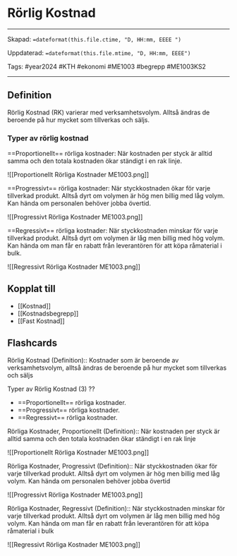 # Rörlig Kostnad

---
Skapad: `=dateformat(this.file.ctime, "D, HH:mm, EEEE ")`

Uppdaterad: `=dateformat(this.file.mtime, "D, HH:mm, EEEE")`

Tags: #year2024 #KTH #ekonomi #ME1003 #begrepp #ME1003KS2

---

## Definition

Rörlig Kostnad (RK) varierar med verksamhetsvolym. Alltså ändras de beroende på hur mycket som tillverkas och säljs.

### Typer av rörlig kostnad

==Proportionellt== rörliga kostnader:
När kostnaden per styck är alltid samma och den totala kostnaden ökar ständigt i en rak linje.

![[Proportionellt Rörliga Kostnader ME1003.png]]

==Progressivt== rörliga kostnader:
När styckkostnaden ökar för varje tillverkad produkt. Alltså dyrt om volymen är hög men billig med låg volym. Kan hända om personalen behöver jobba övertid.

![[Progressivt Rörliga Kostnader ME1003.png]]

==Regressivt== rörliga kostnader:
När styckkostnaden minskar för varje tillverkad produkt. Alltså dyrt om volymen är låg men billig med hög volym. Kan hända om man får en rabatt från leverantören för att köpa råmaterial i bulk.

![[Regressivt Rörliga Kostnader ME1003.png]]

## Kopplat till

- [[Kostnad]]
- [[Kostnadsbegrepp]]
- [[Fast Kostnad]]

## Flashcards

Rörlig Kostnad (Definition):: Kostnader som är beroende av verksamhetsvolym, alltså ändras de beroende på hur mycket som tillverkas och säljs
<!--SR:!2024-02-29,14,290!2024-02-17,4,272-->

Typer av Rörlig Kostnad (3)
??
- ==Proportionellt== rörliga kostnader.
- ==Progressivt== rörliga kostnader.
- ==Regressivt== rörliga kostnader.
<!--SR:!2024-02-17,4,276!2024-02-18,4,279-->

Rörliga Kostnader, Proportionellt (Definition):: När kostnaden per styck är alltid samma och den totala kostnaden ökar ständigt i en rak linje
<!--SR:!2024-02-18,4,279!2024-02-17,4,278-->
![[Proportionellt Rörliga Kostnader ME1003.png]]

Rörliga Kostnader, Progressivt (Definition):: När styckkostnaden ökar för varje tillverkad produkt. Alltså dyrt om volymen är hög men billig med låg volym. Kan hända om personalen behöver jobba övertid
<!--SR:!2024-02-17,4,272!2024-02-18,4,279-->
![[Progressivt Rörliga Kostnader ME1003.png]]

Rörliga Kostnader, Regressivt (Definition):: När styckkostnaden minskar för varje tillverkad produkt. Alltså dyrt om volymen är låg men billig med hög volym. Kan hända om man får en rabatt från leverantören för att köpa råmaterial i bulk
<!--SR:!2000-01-01,1,250!2024-02-20,4,284-->
![[Regressivt Rörliga Kostnader ME1003.png]]
